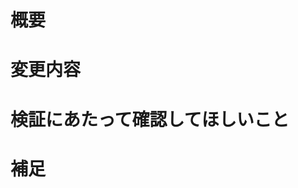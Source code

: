 # 概要
<!-- プルリクの内容を簡単に説明（issue番号で示してもいい） -->

# 変更内容
<!-- プルリク前から変わる部分を書く-->
<!-- 見た目の変更がある場合はスクショによる比較などがあるとわかりやすい -->

# 検証にあたって確認してほしいこと
<!-- Reviewerに何を確認してほしいのかを具体的に書く  -->

# 補足
<!-- その他、注意点など -->